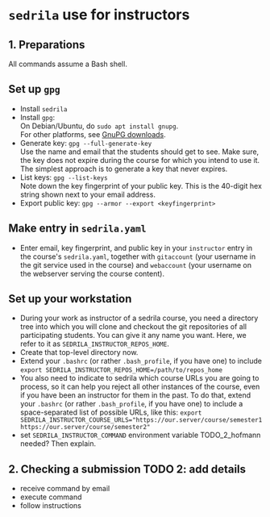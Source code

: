# `sedrila` use for instructors

## 1. Preparations

All commands assume a Bash shell.

## Set up `gpg`

- Install `sedrila`
- Install `gpg`:  
  On Debian/Ubuntu, do `sudo apt install gnupg`.  
  For other platforms, see [GnuPG downloads](https://gnupg.org/download/index.html).
- Generate key: `gpg --full-generate-key`  
  Use the name and email that the students should get to see.
  Make sure, the key does not expire during the course for which you intend to use it.
  The simplest approach is to generate a key that never expires.
- List keys: `gpg --list-keys`    
  Note down the key fingerprint of your public key.
  This is the 40-digit hex string shown next to your email address. 
- Export public key:  `gpg --armor --export <keyfingerprint>`  


## Make entry in `sedrila.yaml`

- Enter email, key fingerprint, and public key in your `instructor` entry in the course's `sedrila.yaml`,
  together with `gitaccount` (your username in the git service used in the course)
  and `webaccount` (your username on the webserver serving the course content).


## Set up your workstation

- During your work as instructor of a sedrila course, 
  you need a directory tree into which you will clone and checkout the git repositories
  of all participating students.
  You can give it any name you want. 
  Here, we refer to it as `SEDRILA_INSTRUCTOR_REPOS_HOME`.
- Create that top-level directory now.
- Extend your `.bashrc` (or rather `.bash_profile`, if you have one) to include
  `export SEDRILA_INSTRUCTOR_REPOS_HOME=/path/to/repos_home`
- You also need to indicate to sedrila which course URLs you are going to process,
  so it can help you reject all other instances of the course, even if you have been
  an instructor for them in the past.
  To do that, extend your `.bashrc` (or rather `.bash_profile`, if you have one) to include
  a space-separated list of possible URLs, like this:
  `export SEDRILA_INSTRUCTOR_COURSE_URLS="https://our.server/course/semester1 https://our.server/course/semester2"`
- set `SEDRILA_INSTRUCTOR_COMMAND` environment variable  TODO_2_hofmann needed? Then explain.


## 2. Checking a submission  TODO 2: add details

- receive command by email
- execute command
- follow instructions